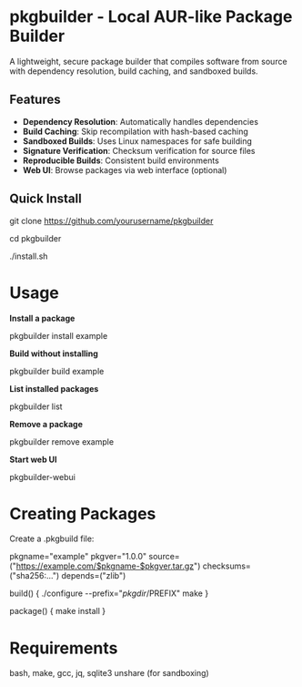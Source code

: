 # pkgbuilder - Local AUR-like Package Builder

A lightweight, secure package builder that compiles software from source with dependency resolution, build caching, and sandboxed builds.

## Features

- **Dependency Resolution**: Automatically handles dependencies
- **Build Caching**: Skip recompilation with hash-based caching
- **Sandboxed Builds**: Uses Linux namespaces for safe building
- **Signature Verification**: Checksum verification for source files
- **Reproducible Builds**: Consistent build environments
- **Web UI**: Browse packages via web interface (optional)

## Quick Install

git clone https://github.com/yourusername/pkgbuilder

cd pkgbuilder

./install.sh

# Usage

**Install a package**

pkgbuilder install example

**Build without installing**

pkgbuilder build example

**List installed packages**

pkgbuilder list

**Remove a package**

pkgbuilder remove example

**Start web UI**

pkgbuilder-webui

# Creating Packages

Create a .pkgbuild file:


pkgname="example"
pkgver="1.0.0"
source=("https://example.com/$pkgname-$pkgver.tar.gz")
checksums=("sha256:...")
depends=("zlib")

build() {
    ./configure --prefix="$pkgdir/$PREFIX"
    make
}

package() {
    make install
}

# Requirements

bash, make, gcc, jq, sqlite3
unshare (for sandboxing)
